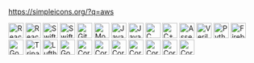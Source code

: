 <!-- ### Hi there 👋 -->
<!-- height = 40 -->
<!-- ![Swift](https://img.shields.io/badge/Swift-F05138?style=flat&logo=swift&logoColor=white)
![ReactJS](https://img.shields.io/badge/-ReactJS-61DAFB?style=flat&logo=react&logoColor=364936) -->
<!-- ![ReactJS]("https://img.shields.io/badge/build-passing-%20brightgreen" height="50") -->
https://simpleicons.org/?q=aws 
<p>
  <img src="https://img.shields.io/badge/-ReactJS-61DAFB?style=flat&logo=react&logoColor=282c34" height="30" alt = "ReactJS" />
  <img src="https://img.shields.io/badge/-React Native-282c34?style=flat&logo=react&logoColor=61DAFB" height="30" alt = "ReactJS" />
  <img src="https://img.shields.io/badge/Swift-F05138?style=flat&logo=swift&logoColor=white" height="30" alt = "Swift" />
  <img src="https://img.shields.io/badge/-SwiftUI-001b96?style=flat&logo=swift&logoColor=white" height="30" alt = "SwiftUI" />
  <img src="https://img.shields.io/badge/-Git-F05032?style=flat&logo=git&logoColor=white" height="30" alt = "Git" />
  <img src="https://img.shields.io/badge/-MongoDB-47A248?style=flat&logo=mongodb&logoColor=darkgreen" height="30" alt = "MongoDB" />
  <img src="https://img.shields.io/badge/-JavaScript-F7DF1E?style=flat&logo=javascript&logoColor=white" height="30" alt = "Javascript"/>
  <img src="https://img.shields.io/badge/-Java-f0931c?style=flat&logoColor=white" height="30" alt = "Java" />
  <img src="https://img.shields.io/badge/-C-A8B9CC?style=flat&logo=c&logoColor=black" height="30" alt = "C" />
  <img src="https://img.shields.io/badge/-C++-00599C?style=flat&logo=cplusplus&logoColor=white" height="30" alt = "C++" />
  <img src="https://img.shields.io/badge/-Assembly-grey?style=flat&logoColor=white" height="30" alt = "Assembly" />
  <img src="https://img.shields.io/badge/-Verilog-grey?style=flat&logoColor=white" height="30" alt = "Verilog" />
  <img src="https://img.shields.io/badge/-Python-3776AB?style=flat&logo=python&logoColor=ffdd55" height="30" alt = "Python" />
  <img src="https://img.shields.io/badge/-Firebase-f58411?style=flat&logo=firebase&logoColor=FFCA28" height="30" alt = "Firebase" />  
  <img src="https://img.shields.io/badge/GoogleCloud-4285F4?style=flat&logo=googlecloud&logoColor=white" height="30" alt = "GoogleCloud" />
  <img src="https://img.shields.io/badge/TripAdvisorAPI-34E0A1?style=flat&logo=tripadvisor&logoColor=black" height="30" alt = "TripadvisorAPI" />
  <img src="https://img.shields.io/badge/LufthansaAPI-05164D?style=flat&logo=lufthansa&logoColor=white" height="30" alt = "LufthansaAPI" />
  <img src="https://img.shields.io/badge/GoogleMapsAPI-4285F4?style=flat&logo=googlemaps&logoColor=red" height="30" alt = "GoogleMapsAPI" />
  
  <img src="https://img.shields.io/badge/-CoreML-blue?style=flat&logo=apple&logoColor=white" height="30" alt = "CoreML" />
  <img src="https://img.shields.io/badge/-NEED TO DO-blue?style=flat&logo=amazonaws&logoColor=white" height="30" alt = "CoreML" />
  <img src="https://img.shields.io/badge/-NEED TO DO-blue?style=flat&logo=microsoftazure&logoColor=white" height="30" alt = "CoreML" />
  <img src="https://img.shields.io/badge/-NEED TO DO-blue?style=flat&logo=tensorflow&logoColor=white" height="30" alt = "CoreML" />
  <img src="https://img.shields.io/badge/-NEED TO DO-blue?style=flat&logo=pytorch&logoColor=white" height="30" alt = "CoreML" />
  
  <img src="https://img.shields.io/badge/-NEED TO DO-blue?style=flat&logo=flutter&logoColor=white" height="30" alt = "CoreML" />
  <img src="https://img.shields.io/badge/-NEED TO DO-blue?style=flat&logo=docker&logoColor=white" height="30" alt = "CoreML" />
</p>
<!--
**maanikg/maanikg** is a ✨ _special_ ✨ repository because its `README.md` (this file) appears on your GitHub profile.

Here are some ideas to get you started:

- 🔭 I’m currently working on ...
- 🌱 I’m currently learning ...
- 👯 I’m looking to collaborate on ...
- 🤔 I’m looking for help with ...
- 💬 Ask me about ...
- 📫 How to reach me: ...
- 😄 Pronouns: ...
- ⚡ Fun fact: ...
-->
